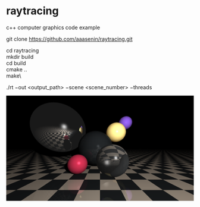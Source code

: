 # raytracing
c++ computer graphics code example

git clone https://github.com/aaasenin/raytracing.git

cd raytracing\
mkdir build\
cd build\
cmake ..\
make\

./rt −out <output_path> −scene <scene_number> −threads <threads>

![alt text](https://github.com/aaasenin/raytracing/blob/master/out.png?raw=true)
